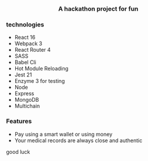 

<p align="center">
    <h3 align="center">A hackathon project for fun<br></h3>
</p>


### technologies

* React 16
* Webpack 3
* React Router 4
* SASS
* Babel Cli
* Hot Module Reloading
* Jest 21
* Enzyme 3 for testing
* Node
* Express
* MongoDB
* Multichain



### Features

* Pay using a smart wallet or using money
* Your medical records are always close and authentic

good luck

